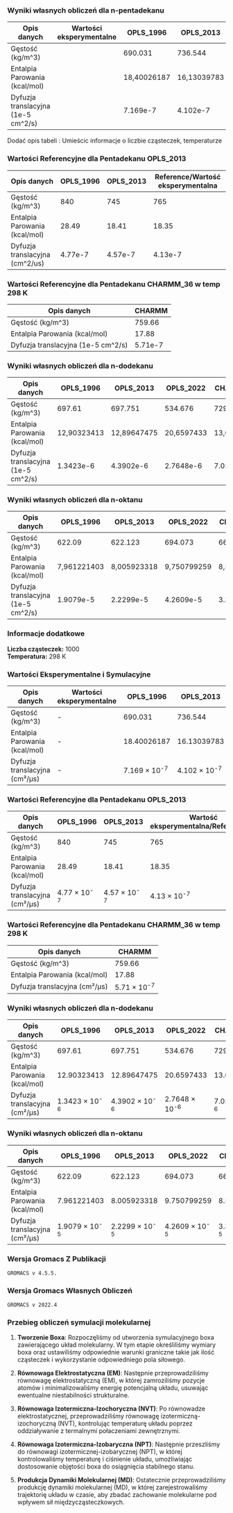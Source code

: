 ### Wyniki własnych obliczeń dla n-pentadekanu

| Opis danych     |Wartości eksperymentalne | OPLS_1996       | OPLS_2013   | OPLS_2022   | CHARMM_36 |
|-----------------|--|-----------------|--------------|-------------|-----------|
| Gęstość  (kg/m^3)   | | 690.031        | 736.544      | 768.962    | 747.693  | 
| Entalpia Parowania (kcal/mol)     | | 18,40026187        | 16,13039783    | 27,03467998   | 16,19421346  | 
| Dyfuzja translacyjna  (1e-5 cm^2/s)    | | 7.169e-7      | 4.102e-7     | 2.845e-7    | 5.224e-7  | 

Dodać opis tabeli : Umieścic informacje o liczbie cząsteczek, temperaturze
### Wartości Referencyjne dla Pentadekanu OPLS_2013
| Opis danych     | OPLS_1996 | OPLS_2013 | Reference/Wartość eksperymentalna |
|-----------------|-----------------|------------|-------------|
| Gęstość  (kg/m^3)   | 840 |  745  | 765 
| Entalpia Parowania (kcal/mol)     | 28.49  |   18.41 | 18.35    
| Dyfuzja translacyjna  (cm^2/us)    | 4.77e-7 |  4.57e-7 | 4.13e-7

### Wartości Referencyjne dla Pentadekanu CHARMM_36 w temp 298 K
| Opis danych     | CHARMM |
|-----------------|-----------------|
| Gęstość  (kg/m^3)   | 759.66   
| Entalpia Parowania (kcal/mol)     | 17.88   
| Dyfuzja translacyjna  (1e-5 cm^2/s)    | 	5.71e-7

### Wyniki własnych obliczeń dla n-dodekanu
| Opis danych     | OPLS_1996       | OPLS_2013   | OPLS_2022   | CHARMM_36 |
|-----------------|-----------------|--------------|-------------|-----------|
| Gęstość  (kg/m^3)   |  697.61     |   697.751  | 534.676  |  729.296    |
| Entalpia Parowania (kcal/mol)     | 12,90323413  |  12,89647475   | 20,6597433   | 13,07980533  | 
| Dyfuzja translacyjna  (1e-5 cm^2/s)    |   1.3423e-6   |  4.3902e-6   |  2.7648e-6   |  7.0291e-6 | 


### Wyniki własnych obliczeń dla n-oktanu
| Opis danych     | OPLS_1996       | OPLS_2013   | OPLS_2022   | CHARMM_36 |
|-----------------|-----------------|--------------|-------------|-----------|
| Gęstość  (kg/m^3)   |   622.09    |  622.123  | 694.073  |   665.283    |
| Entalpia Parowania (kcal/mol)     |  7,961221403 |   8,005923318  |  9,750799259  | 8,581317562  | 
| Dyfuzja translacyjna  (1e-5 cm^2/s)    |   1.9079e-5   |   2.2299e-5  |  	4.2609e-5 | 3.3454e-5 | 

### Informacje dodatkowe
**Liczba cząsteczek:** 1000  
**Temperatura:** 298 K

### Wartości Eksperymentalne i Symulacyjne

| Opis danych                   | Wartości eksperymentalne | OPLS_1996                | OPLS_2013               | OPLS_2022               | CHARMM_36              |
|-------------------------------|--------------------------|--------------------------|-------------------------|-------------------------|------------------------|
| Gęstość  (kg/m^3)             | -                        | 690.031                  | 736.544                 | 768.962                 | 747.693                |
| Entalpia Parowania (kcal/mol) | -                        | 18.40026187              | 16.13039783             | 27.03467998             | 16.19421346            |
| Dyfuzja translacyjna (cm²/µs) | -                        | 7.169 × 10<sup>-7</sup>  | 4.102 × 10<sup>-7</sup> | 2.845 × 10<sup>-7</sup> | 5.224 × 10<sup>-7</sup> |

### Wartości Referencyjne dla Pentadekanu OPLS_2013

| Opis danych                   | OPLS_1996                | OPLS_2013               | Wartość eksperymentalna/Referencyjna |
|-------------------------------|--------------------------|-------------------------|--------------------------------------|
| Gęstość  (kg/m^3)             | 840                      | 745                     | 765                                  |
| Entalpia Parowania (kcal/mol) | 28.49                    | 18.41                   | 18.35                                |
| Dyfuzja translacyjna (cm²/µs) | 4.77 × 10<sup>-7</sup>   | 4.57 × 10<sup>-7</sup>  | 4.13 × 10<sup>-7</sup>               |

### Wartości Referencyjne dla Pentadekanu CHARMM_36 w temp 298 K

| Opis danych                   | CHARMM                  |
|-------------------------------|-------------------------|
| Gęstość  (kg/m^3)             | 759.66                  |
| Entalpia Parowania (kcal/mol) | 17.88                   |
| Dyfuzja translacyjna (cm²/µs) | 5.71 × 10<sup>-7</sup>  |

### Wyniki własnych obliczeń dla n-dodekanu

| Opis danych                   | OPLS_1996               | OPLS_2013              | OPLS_2022              | CHARMM_36             |
|-------------------------------|-------------------------|------------------------|------------------------|-----------------------|
| Gęstość  (kg/m^3)             | 697.61                  | 697.751                | 534.676                | 729.296               |
| Entalpia Parowania (kcal/mol) | 12.90323413             | 12.89647475            | 20.6597433             | 13.07980533           |
| Dyfuzja translacyjna (cm²/µs) | 1.3423 × 10<sup>-6</sup>| 4.3902 × 10<sup>-6</sup>| 2.7648 × 10<sup>-6</sup>| 7.0291 × 10<sup>-6</sup> |

### Wyniki własnych obliczeń dla n-oktanu

| Opis danych                   | OPLS_1996               | OPLS_2013              | OPLS_2022              | CHARMM_36             |
|-------------------------------|-------------------------|------------------------|------------------------|-----------------------|
| Gęstość  (kg/m^3)             | 622.09                  | 622.123                | 694.073                | 665.283               |
| Entalpia Parowania (kcal/mol) | 7.961221403             | 8.005923318            | 9.750799259            | 8.581317562           |
| Dyfuzja translacyjna (cm²/µs) | 1.9079 × 10<sup>-5</sup>| 2.2299 × 10<sup>-5</sup>| 4.2609 × 10<sup>-5</sup>| 3.3454 × 10<sup>-5</sup> |

### Wersja Gromacs Z Publikacji 
    GROMACS v 4.5.5.
### Wersja Gromacs Własnych Obliczeń
    GROMACS v 2022.4
### Przebieg obliczeń symulacji molekularnej

1. **Tworzenie Boxa**:
   Rozpoczęliśmy od utworzenia symulacyjnego boxa zawierającego układ molekularny. W tym etapie określiliśmy wymiary boxa oraz ustawiliśmy odpowiednie warunki graniczne takie jak ilość cząsteczek i wykorzystanie odpowiedniego pola siłowego.

2. **Równowaga Elektrostatyczna (EM)**:
   Następnie przeprowadziliśmy równowagę elektrostatyczną (EM), w której zamroziliśmy pozycje atomów i minimalizowaliśmy energię potencjalną układu, usuwając ewentualne niestabilności strukturalne.

3. **Równowaga Izotermiczna-Izochoryczna (NVT)**:
   Po równowadze elektrostatycznej, przeprowadziliśmy równowagę izotermiczną-izochoryczną (NVT), kontrolując temperaturę układu poprzez oddziaływanie z termalnymi połaczeniami zewnętrznymi.

4. **Równowaga Izotermiczna-Izobaryczna (NPT)**:
   Następnie przeszliśmy do równowagi izotermicznej-izobarycznej (NPT), w której kontrolowaliśmy temperaturę i ciśnienie układu, umożliwiając dostosowanie objętości boxa do osiągnięcia stabilnego stanu.

5. **Produkcja Dynamiki Molekularnej (MD)**:
   Ostatecznie przeprowadziliśmy produkcję dynamiki molekularnej (MD), w której zarejestrowaliśmy trajektorię układu w czasie, aby zbadać zachowanie molekularne pod wpływem sił międzycząsteczkowych.

